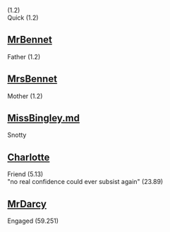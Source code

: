 (1.2)  
Quick (1.2)

[MrBennet](MrBennet.md)
-----------------------

Father (1.2)

[MrsBennet](MrsBennet.md)
-------------------------

Mother (1.2)

[MissBingley.md](MissBingley.md)
--------------------------------

Snotty

[Charlotte](Charlotte.md)
-------------------------

Friend (5.13)  
"no real confidence could ever subsist again" (23.89)

[MrDarcy](MrDarcy.md)
---------------------

Engaged (59.251)
